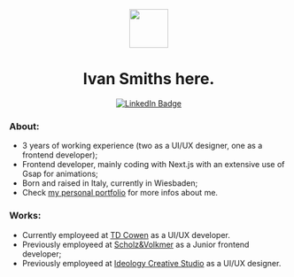 <div align="center">
  <img src="https://www.ivansmiths.com/logo.svg" height="70px" width="70px" />
  <h1>Ivan Smiths here.</h1>
  <a target="_blank" rel="noopener noreferrer" href="https://www.linkedin.com/in/ivan-fabbri/">
    <img src="https://img.shields.io/badge/LinkedIn-blue?style=for-the-badge&logo=linkedin&logoColor=white" alt="LinkedIn Badge"/>
  </a>
</div>

### About:
- 3 years of working experience (two as a UI/UX designer, one as a frontend developer);
- Frontend developer, mainly coding with Next.js with an extensive use of Gsap for animations;
- Born and raised in Italy, currently in Wiesbaden;
- Check <a href="https://www.ivansmiths.com/">my personal portfolio</a> for more infos about me.

### Works:
- Currently employeed at <a href="https://www.cowen.com/">TD Cowen</a> as a UI/UX developer.
- Previously employeed at <a href="https://www.s-v.de/">Scholz&Volkmer</a> as a Junior frontend developer;
- Previously employeed at <a href="https://www.ideology.it/">Ideology Creative Studio</a> as a UI/UX designer.
